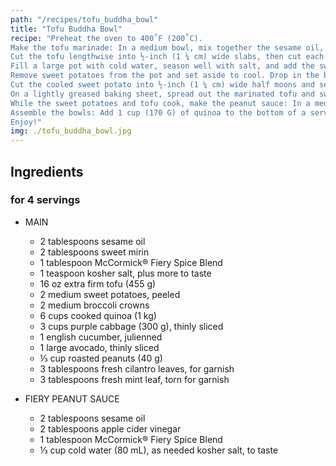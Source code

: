 ```yaml
---
path: "/recipes/tofu_buddha_bowl"
title: "Tofu Buddha Bowl"
recipe: "Preheat the oven to 400˚F (200˚C).
Make the tofu marinade: In a medium bowl, mix together the sesame oil, mirin, Fiery spice blend, and salt.
Cut the tofu lengthwise into ½-inch (1 ¼ cm) wide slabs, then cut each slab in half lengthwise. Cut each strip into ½-inch (1 ¼ cm) wide cubes. Toss with the marinade, then cover with plastic wrap marinate in the fridge for at least 1 hour.
Fill a large pot with cold water, season well with salt, and add the sweet potatoes. Bring to a boil over medium-high heat. Reduce the heat to low and simmer until the sweet potatoes can be pierced with a fork but still give some resistance, about 20 minutes.
Remove sweet potatoes from the pot and set aside to cool. Drop in the broccoli florets and blanch for 90 seconds. Remove the broccoli and shock in an ice bath to stop the cooking. Cool completely, about 60 seconds, then transfer to a paper towel-lined plate to drain.
Cut the cooled sweet potato into ½-inch (1 ¼ cm) wide half moons and season with salt to taste.
On a lightly greased baking sheet, spread out the marinated tofu and sweet potato. Bake for 20 minutes, until sweet potatoes and tofu begin to brown.
While the sweet potatoes and tofu cook, make the peanut sauce: In a medium bowl, whisk together the peanut butter, apple cider vinegar, Fiery spice blend, and ¼ cup water. Add more water as necessary to achieve a pourable, but not runny, consistency. Season with salt to taste.
Assemble the bowls: Add 1 cup (170 G) of quinoa to the bottom of a serving bowl, then arrange about 2½ ounces (70 G) of tofu, ½ cup (112 G) sweet potato, ½ cup (75 G) broccoli florets, ½ cup (50 G) purple cabbage, ¼ cup (30 G) cucumber, and 4-5 slices of avocado on top. Drizzle with 2-3 tablespoons peanut sauce and top with crushed peanuts, cilantro, and mint.
Enjoy!"
img: ./tofu_buddha_bowl.jpg
---
```


## Ingredients

### for 4 servings

>

- MAIN

  - 2 tablespoons sesame oil
  - 2 tablespoons sweet mirin
  - 1 tablespoon McCormick® Fiery Spice Blend
  - 1 teaspoon kosher salt, plus more to taste
  - 16 oz extra firm tofu (455 g)
  - 2 medium sweet potatoes, peeled
  - 2 medium broccoli crowns
  - 6 cups cooked quinoa (1 kg)
  - 3 cups purple cabbage (300 g), thinly sliced
  - 1 english cucumber, julienned
  - 1 large avocado, thinly sliced
  - ⅓ cup roasted peanuts (40 g)
  - 3 tablespoons fresh cilantro leaves, for garnish
  - 3 tablespoons fresh mint leaf, torn for garnish
    >

- FIERY PEANUT SAUCE
  - 2 tablespoons sesame oil
  - 2 tablespoons apple cider vinegar
  - 1 tablespoon McCormick® Fiery Spice Blend
  - ⅓ cup cold water (80 mL), as needed
    kosher salt, to taste

